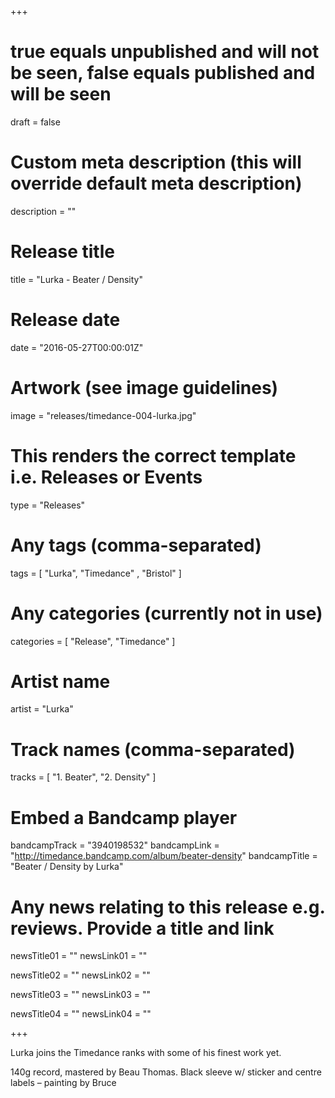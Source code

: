 +++

# true equals unpublished and will not be seen, false equals published and will be seen
draft = false

# Custom meta description (this will override default meta description)
description = ""

# Release title
title = "Lurka - Beater / Density"

# Release date
date = "2016-05-27T00:00:01Z"

# Artwork (see image guidelines)
image = "releases/timedance-004-lurka.jpg"

# This renders the correct template i.e. Releases or Events
type = "Releases"

# Any tags (comma-separated)
tags = [ 
	"Lurka",
	"Timedance" ,
	"Bristol"
]

# Any categories (currently not in use)
categories = [ 
	"Release", 
	"Timedance" 
]

# Artist name
artist = "Lurka"

# Track names (comma-separated)
tracks = [
	"1. Beater",
	"2. Density"
]

# Embed a Bandcamp player
bandcampTrack = "3940198532"
bandcampLink = "http://timedance.bandcamp.com/album/beater-density"
bandcampTitle = "Beater / Density by Lurka"

# Any news relating to this release e.g. reviews. Provide a title and link
newsTitle01 = ""
newsLink01 = ""

newsTitle02 = ""
newsLink02 = ""

newsTitle03 = ""
newsLink03 = ""

newsTitle04 = ""
newsLink04 = ""

+++

<!-- Provide a summary/statement below -->
Lurka joins the Timedance ranks with some of his finest work yet.
 
140g record, mastered by Beau Thomas. Black sleeve w/ sticker and centre labels – painting by Bruce

